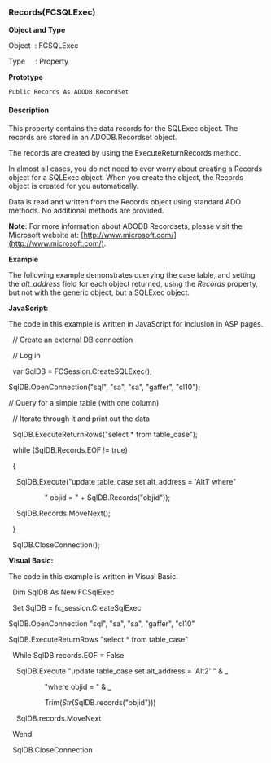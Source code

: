### Records(FCSQLExec)

**Object and Type**

Object  : FCSQLExec

Type     : Property

**Prototype**

```
Public Records As ADODB.RecordSet
```

#### Description

This property contains the data records for the SQLExec object. The records are stored in an ADODB.Recordset object.

The records are created by using the ExecuteReturnRecords method.

In almost all cases, you do not need to ever worry about creating a Records object for a SQLExec object. When you create the object, the Records object is created for you automatically.

Data is read and written from the Records object using standard ADO methods. No additional methods are provided.

**Note**: For more information about ADODB Recordsets, please visit the Microsoft website at: [http://www.microsoft.com/](http://www.microsoft.com/).

**Example**

The following example demonstrates querying the case table, and setting the _alt_address_ field for each object returned, using the _Records_ property, but not with the generic object, but a SQLExec object.

**JavaScript:**

The code in this example is written in JavaScript for inclusion in ASP pages.

  // Create an external DB connection

  // Log in

  var SqlDB = FCSession.CreateSQLExec();

 SqlDB.OpenConnection("sql", "sa", "sa", "gaffer", "cl10");

 // Query for a simple table (with one column)

  // Iterate through it and print out the data

  SqlDB.ExecuteReturnRows("select * from table_case");

  while (SqlDB.Records.EOF != true)

  {

    SqlDB.Execute("update table_case set alt_address = 'Alt1' where"

                  " objid = " + SqlDB.Records("objid"));

    SqlDB.Records.MoveNext();

  }

  SqlDB.CloseConnection();

**Visual Basic:**

The code in this example is written in Visual Basic.

  Dim SqlDB As New FCSqlExec

  Set SqlDB = fc_session.CreateSqlExec

 SqlDB.OpenConnection "sql", "sa", "sa", "gaffer", "cl10"

 SqlDB.ExecuteReturnRows "select * from table_case"

  While SqlDB.records.EOF = False

    SqlDB.Execute "update table_case set alt_address = 'Alt2' " & _

                  "where objid = " & _

                  Trim$(Str$(SqlDB.records("objid")))

    SqlDB.records.MoveNext

  Wend

  SqlDB.CloseConnection